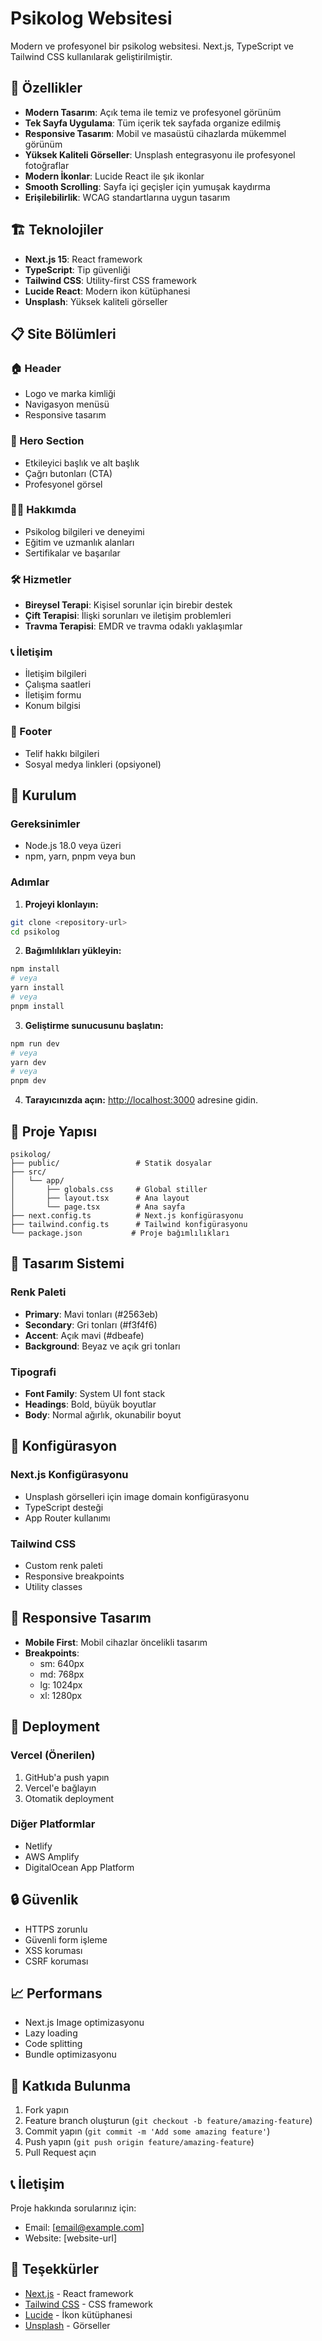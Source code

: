 # Psikolog Websitesi

Modern ve profesyonel bir psikolog websitesi. Next.js, TypeScript ve Tailwind CSS kullanılarak geliştirilmiştir.

## 🌟 Özellikler

- **Modern Tasarım**: Açık tema ile temiz ve profesyonel görünüm
- **Tek Sayfa Uygulama**: Tüm içerik tek sayfada organize edilmiş
- **Responsive Tasarım**: Mobil ve masaüstü cihazlarda mükemmel görünüm
- **Yüksek Kaliteli Görseller**: Unsplash entegrasyonu ile profesyonel fotoğraflar
- **Modern İkonlar**: Lucide React ile şık ikonlar
- **Smooth Scrolling**: Sayfa içi geçişler için yumuşak kaydırma
- **Erişilebilirlik**: WCAG standartlarına uygun tasarım

## 🏗️ Teknolojiler

- **Next.js 15**: React framework
- **TypeScript**: Tip güvenliği
- **Tailwind CSS**: Utility-first CSS framework
- **Lucide React**: Modern ikon kütüphanesi
- **Unsplash**: Yüksek kaliteli görseller

## 📋 Site Bölümleri

### 🏠 Header
- Logo ve marka kimliği
- Navigasyon menüsü
- Responsive tasarım

### 🌟 Hero Section
- Etkileyici başlık ve alt başlık
- Çağrı butonları (CTA)
- Profesyonel görsel

### 👩‍⚕️ Hakkımda
- Psikolog bilgileri ve deneyimi
- Eğitim ve uzmanlık alanları
- Sertifikalar ve başarılar

### 🛠️ Hizmetler
- **Bireysel Terapi**: Kişisel sorunlar için birebir destek
- **Çift Terapisi**: İlişki sorunları ve iletişim problemleri
- **Travma Terapisi**: EMDR ve travma odaklı yaklaşımlar

### 📞 İletişim
- İletişim bilgileri
- Çalışma saatleri
- İletişim formu
- Konum bilgisi

### 📄 Footer
- Telif hakkı bilgileri
- Sosyal medya linkleri (opsiyonel)

## 🚀 Kurulum

### Gereksinimler
- Node.js 18.0 veya üzeri
- npm, yarn, pnpm veya bun

### Adımlar

1. **Projeyi klonlayın:**
```bash
git clone <repository-url>
cd psikolog
```

2. **Bağımlılıkları yükleyin:**
```bash
npm install
# veya
yarn install
# veya
pnpm install
```

3. **Geliştirme sunucusunu başlatın:**
```bash
npm run dev
# veya
yarn dev
# veya
pnpm dev
```

4. **Tarayıcınızda açın:**
[http://localhost:3000](http://localhost:3000) adresine gidin.

## 📁 Proje Yapısı

```
psikolog/
├── public/                 # Statik dosyalar
├── src/
│   └── app/
│       ├── globals.css     # Global stiller
│       ├── layout.tsx      # Ana layout
│       └── page.tsx        # Ana sayfa
├── next.config.ts          # Next.js konfigürasyonu
├── tailwind.config.ts      # Tailwind konfigürasyonu
└── package.json           # Proje bağımlılıkları
```

## 🎨 Tasarım Sistemi

### Renk Paleti
- **Primary**: Mavi tonları (#2563eb)
- **Secondary**: Gri tonları (#f3f4f6)
- **Accent**: Açık mavi (#dbeafe)
- **Background**: Beyaz ve açık gri tonları

### Tipografi
- **Font Family**: System UI font stack
- **Headings**: Bold, büyük boyutlar
- **Body**: Normal ağırlık, okunabilir boyut

## 🔧 Konfigürasyon

### Next.js Konfigürasyonu
- Unsplash görselleri için image domain konfigürasyonu
- TypeScript desteği
- App Router kullanımı

### Tailwind CSS
- Custom renk paleti
- Responsive breakpoints
- Utility classes

## 📱 Responsive Tasarım

- **Mobile First**: Mobil cihazlar öncelikli tasarım
- **Breakpoints**: 
  - sm: 640px
  - md: 768px
  - lg: 1024px
  - xl: 1280px

## 🚀 Deployment

### Vercel (Önerilen)
1. GitHub'a push yapın
2. Vercel'e bağlayın
3. Otomatik deployment

### Diğer Platformlar
- Netlify
- AWS Amplify
- DigitalOcean App Platform

## 🔒 Güvenlik

- HTTPS zorunlu
- Güvenli form işleme
- XSS koruması
- CSRF koruması

## 📈 Performans

- Next.js Image optimizasyonu
- Lazy loading
- Code splitting
- Bundle optimizasyonu

## 🤝 Katkıda Bulunma

1. Fork yapın
2. Feature branch oluşturun (`git checkout -b feature/amazing-feature`)
3. Commit yapın (`git commit -m 'Add some amazing feature'`)
4. Push yapın (`git push origin feature/amazing-feature`)
5. Pull Request açın

## 📞 İletişim

Proje hakkında sorularınız için:
- Email: [email@example.com]
- Website: [website-url]

## 🙏 Teşekkürler

- [Next.js](https://nextjs.org) - React framework
- [Tailwind CSS](https://tailwindcss.com) - CSS framework
- [Lucide](https://lucide.dev) - İkon kütüphanesi
- [Unsplash](https://unsplash.com) - Görseller
